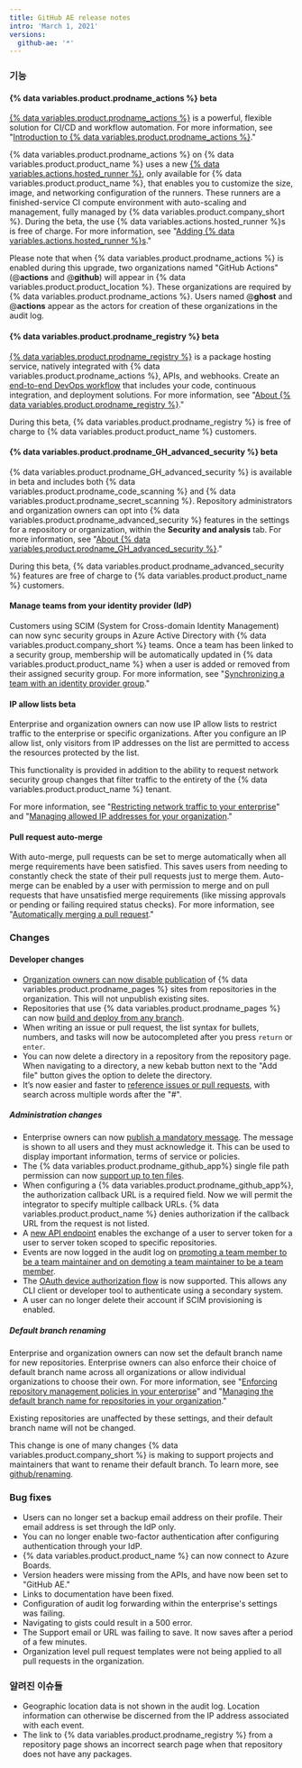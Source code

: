 ```yaml
---
title: GitHub AE release notes
intro: 'March 1, 2021'
versions:
  github-ae: '*'
---
```


### 기능

#### {% data variables.product.prodname_actions %} beta

[{% data variables.product.prodname_actions %}](https://github.com/features/actions) is a powerful, flexible solution for CI/CD and workflow automation. For more information, see "[Introduction to {% data variables.product.prodname_actions %}](/actions/learn-github-actions/introduction-to-github-actions)."

{% data variables.product.prodname_actions %} on {% data variables.product.product_name %} uses a new [{% data variables.actions.hosted_runner %}](/actions/using-github-hosted-runners/about-ae-hosted-runners), only available for {% data variables.product.product_name %}, that enables you to customize the size, image, and networking configuration of the runners. These runners are a finished-service CI compute environment with auto-scaling and management, fully managed by {% data variables.product.company_short %}. During the beta, the use {% data variables.actions.hosted_runner %}s is free of charge. For more information, see "[Adding {% data variables.actions.hosted_runner %}s](/actions/using-github-hosted-runners/adding-ae-hosted-runners)."

Please note that when {% data variables.product.prodname_actions %} is enabled during this upgrade, two organizations named "GitHub Actions" (@**actions** and @**github**) will appear in {% data variables.product.product_location %}. These organizations are required by {% data variables.product.prodname_actions %}. Users named @**ghost** and @**actions** appear as the actors for creation of these organizations in the audit log.

#### {% data variables.product.prodname_registry %} beta

[{% data variables.product.prodname_registry %}](https://github.com/features/packages) is a package hosting service, natively integrated with {% data variables.product.prodname_actions %}, APIs, and webhooks. Create an [end-to-end DevOps workflow](/github-ae@latest/packages/quickstart) that includes your code, continuous integration, and deployment solutions. For more information, see "[About {% data variables.product.prodname_registry %}](/packages/learn-github-packages/about-github-packages)."

During this beta, {% data variables.product.prodname_registry %} is free of charge to {% data variables.product.product_name %} customers.

#### {% data variables.product.prodname_GH_advanced_security %} beta

{% data variables.product.prodname_GH_advanced_security %} is available in beta and includes both {% data variables.product.prodname_code_scanning %} and {% data variables.product.prodname_secret_scanning %}. Repository administrators and organization owners can opt into {% data variables.product.prodname_advanced_security %} features in the settings for a repository or organization, within the **Security and analysis** tab. For more information, see "[About {% data variables.product.prodname_GH_advanced_security %}](/github/getting-started-with-github/about-github-advanced-security)."

During this beta, {% data variables.product.prodname_advanced_security %} features are free of charge to {% data variables.product.product_name %} customers.

#### Manage teams from your identity provider (IdP)

Customers using SCIM (System for Cross-domain Identity Management) can now sync security groups in Azure Active Directory with {% data variables.product.company_short %} teams. Once a team has been linked to a security group, membership will be automatically updated in {% data variables.product.product_name %} when a user is added or removed from their assigned security group. For more information, see "[Synchronizing a team with an identity provider group](/organizations/organizing-members-into-teams/synchronizing-a-team-with-an-identity-provider-group)."

#### IP allow lists beta

Enterprise and organization owners can now use IP allow lists to restrict traffic to the enterprise or specific organizations. After you configure an IP allow list, only visitors from IP addresses on the list are permitted to access the resources protected by the list.

This functionality is provided in addition to the ability to request network security group changes that filter traffic to the entirety of the {% data variables.product.product_name %} tenant.

For more information, see "[Restricting network traffic to your enterprise](/admin/configuration/restricting-network-traffic-to-your-enterprise)" and "[Managing allowed IP addresses for your organization](/organizations/keeping-your-organization-secure/managing-allowed-ip-addresses-for-your-organization)."

#### Pull request auto-merge

With auto-merge, pull requests can be set to merge automatically when all merge requirements have been satisfied. This saves users from needing to constantly check the state of their pull requests just to merge them. Auto-merge can be enabled by a user with permission to merge and on pull requests that have unsatisfied merge requirements (like missing approvals or pending or failing required status checks). For more information, see "[Automatically merging a pull request](/github/collaborating-with-issues-and-pull-requests/automatically-merging-a-pull-request)."

### Changes

#### Developer changes

- [Organization owners can now disable publication](/organizations/managing-organization-settings/managing-the-publication-of-github-pages-sites-for-your-organization) of {% data variables.product.prodname_pages %} sites from repositories in the organization. This will not unpublish existing sites.
- Repositories that use {% data variables.product.prodname_pages %} can now [build and deploy from any branch](/pages/getting-started-with-github-pages/about-github-pages#publishing-sources-for-github-pages-sites).
- When writing an issue or pull request, the list syntax for bullets, numbers, and tasks will now be autocompleted after you press `return` or `enter`.
- You can now delete a directory in a repository from the repository page. When navigating to a directory, a new kebab button next to the "Add file" button gives the option to delete the directory.
- It’s now easier and faster to [reference issues or pull requests](/github/writing-on-github/basic-writing-and-formatting-syntax#referencing-issues-and-pull-requests), with search across multiple words after the "#".

##### Administration changes

- Enterprise owners can now [publish a mandatory message](/admin/user-management/customizing-user-messages-for-your-enterprise#creating-a-mandatory-message). The message is shown to all users and they must acknowledge it. This can be used to display important information, terms of service or policies.
- The {% data variables.product.prodname_github_app%} single file path permission can now [support up to ten files](/developers/apps/creating-a-github-app-using-url-parameters).
- When configuring a {% data variables.product.prodname_github_app%}, the authorization callback URL is a required field. Now we will permit the integrator to specify multiple callback URLs. {% data variables.product.product_name %} denies authorization if the callback URL from the request is not listed.
- A [new API endpoint](/rest/reference/apps#create-a-scoped-access-token) enables the exchange of a user to server token for a user to server token scoped to specific repositories.
- Events are now logged in the audit log on [promoting a team member to be a team maintainer and on demoting a team maintainer to be a team member](/admin/user-management/audited-actions#teams).
- The [OAuth device authorization flow](/developers/apps/authorizing-oauth-apps#device-flow) is now supported. This allows any CLI client or developer tool to authenticate using a secondary system.
- A user can no longer delete their account if SCIM provisioning is enabled.

##### Default branch renaming

Enterprise and organization owners can now set the default branch name for new repositories. Enterprise owners can also enforce their choice of default branch name across all organizations or allow individual organizations to choose their own. For more information, see "[Enforcing repository management policies in your enterprise](/admin/policies/enforcing-repository-management-policies-in-your-enterprise#enforcing-a-policy-on-the-default-branch-name)" and "[Managing the default branch name for repositories in your organization](/organizations/managing-organization-settings/managing-the-default-branch-name-for-repositories-in-your-organization)."

Existing repositories are unaffected by these settings, and their default branch name will not be changed.

This change is one of many changes {% data variables.product.company_short %} is making to support projects and maintainers that want to rename their default branch. To learn more, see [github/renaming](https://github.com/github/renaming).


### Bug fixes
- Users can no longer set a backup email address on their profile. Their email address is set through the IdP only.
- You can no longer enable two-factor authentication after configuring authentication through your IdP.
- {% data variables.product.product_name %} can now connect to Azure Boards.
- Version headers were missing from the APIs, and have now been set to "GitHub AE."
- Links to documentation have been fixed.
- Configuration of audit log forwarding within the enterprise's settings was failing.
- Navigating to gists could result in a 500 error.
- The Support email or URL was failing to save. It now saves after a period of a few minutes.
- Organization level pull request templates were not being applied to all pull requests in the organization.

### 알려진 이슈들

- Geographic location data is not shown in the audit log. Location information can otherwise be discerned from the IP address associated with each event.
- The link to {% data variables.product.prodname_registry %} from a repository page shows an incorrect search page when that repository does not have any packages.

